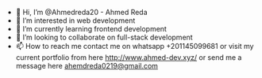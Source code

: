 - 👋 Hi, I’m @Ahmedreda20 - Ahmed Reda
- 👀 I’m interested in web development
- 🌱 I’m currently learning frontend development
- 💞️ I’m looking to collaborate on full-stack development
- 📫 How to reach me contact me on whatsapp +201145099681 or visit my current portfolio from here http://www.ahmed-dev.xyz/ or send me a message here 
ahemdreda0219@gmail.com


